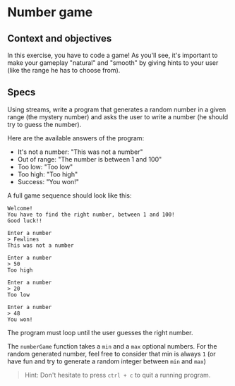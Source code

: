 # Number game

## Context and objectives

In this exercise, you have to code a game!
As you'll see, it's important to make your gameplay "natural" and "smooth" by giving hints to your user (like the range he has to choose from).

## Specs

Using streams, write a program that generates a random number in a given range (the mystery number) and asks the user to write a number (he should try to guess the number).

Here are the available answers of the program:

- It's not a number: "This was not a number"
- Out of range: "The number is between 1 and 100"
- Too low: "Too low"
- Too high: "Too high"
- Success: "You won!"

A full game sequence should look like this:

```
Welcome!
You have to find the right number, between 1 and 100!
Good luck!!

Enter a number
> Fewlines
This was not a number

Enter a number
> 50
Too high

Enter a number
> 20
Too low

Enter a number
> 48
You won!
```

The program must loop until the user guesses the right number.

The `numberGame` function takes a `min` and a `max` optional numbers. For the random generated number, feel free to consider that min is always `1` (or have fun and try to generate a random integer between `min` and `max`)

> Hint: Don't hesitate to press `ctrl + c` to quit a running program.
